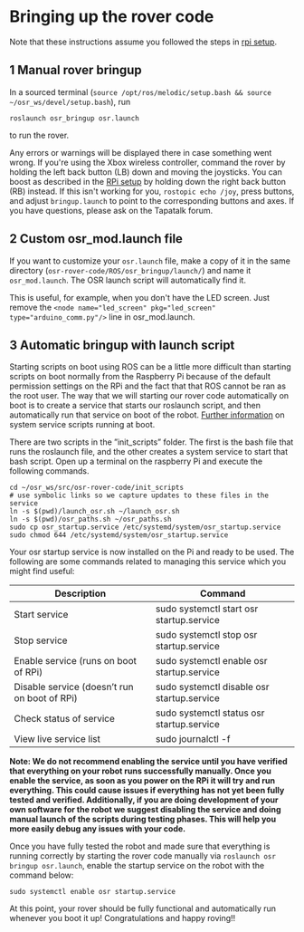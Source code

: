 # Bringing up the rover code

Note that these instructions assume you followed the steps in [rpi setup](rpi.md).

## 1 Manual rover bringup

In a sourced terminal (`source /opt/ros/melodic/setup.bash && source ~/osr_ws/devel/setup.bash`), run

```commandline
roslaunch osr_bringup osr.launch
```
to run the rover.

Any errors or warnings will be displayed there in case something went wrong. If you're using the Xbox wireless controller,
command the rover by holding the left back button (LB) down and moving the joysticks. You can boost as described in
the [RPi setup](rpi.md) by holding down the right back button (RB) instead. If this isn't working for you, 
`rostopic echo /joy`, press buttons, and adjust `bringup.launch` to point to the corresponding buttons and axes. If you have questions, please ask on the Tapatalk forum.

## 2 Custom osr_mod.launch file

If you want to customize your `osr.launch` file, make a copy of it in the same directory (`osr-rover-code/ROS/osr_bringup/launch/`) and name it `osr_mod.launch`. The OSR launch script will automatically find it.

This is useful, for example, when you don't have the LED screen. Just remove the `<node name="led_screen" pkg="led_screen" type="arduino_comm.py"/>` line in osr_mod.launch.

## 3 Automatic bringup with launch script

Starting scripts on boot using ROS can be a little more difficult than starting scripts on boot normally from
the Raspberry Pi because of the default permission settings on the RPi and the fact that that ROS cannot
be ran as the root user. The way that we will starting our rover code automatically on boot is to create
a service that starts our roslaunch script, and then automatically run that service on boot of the robot.
[Further information](https://www.linode.com/docs/quick-answers/linux/start-service-at-boot/) on system service scripts running at boot.

There are two scripts in the ”init_scripts” folder. The first is the bash file that runs the
roslaunch file, and the other creates a system service to start that bash script. Open up a terminal on the
raspberry Pi and execute the following commands.
```
cd ~/osr_ws/src/osr-rover-code/init_scripts
# use symbolic links so we capture updates to these files in the service
ln -s $(pwd)/launch_osr.sh ~/launch_osr.sh
ln -s $(pwd)/osr_paths.sh ~/osr_paths.sh
sudo cp osr_startup.service /etc/systemd/system/osr_startup.service
sudo chmod 644 /etc/systemd/system/osr_startup.service
```

Your osr startup service is now installed on the Pi and ready to be used. The following are some commands
related to managing this service which you might find useful:

| Description | Command |
| --- | --- |
| Start service | sudo systemctl start osr startup.service |
| Stop service | sudo systemctl stop osr startup.service |
| Enable service (runs on boot of RPi) | sudo systemctl enable osr startup.service |
| Disable service (doesn’t run on boot of RPi) | sudo systemctl disable osr startup.service |
| Check status of service | sudo systemctl status osr startup.service |
| View live service list | sudo journalctl -f |

**Note: We do not recommend enabling the service until you have verified that everything
on your robot runs successfully manually. Once you enable the service, as soon as you power
on the RPi it will try and run everything. This could cause issues if everything has not yet
been fully tested and verified. Additionally, if you are doing development of your own software
for the robot we suggest disabling the service and doing manual launch of the scripts during
testing phases. This will help you more easily debug any issues with your code.**

Once you have fully tested the robot and made sure that everything is running correctly by starting the rover code manually
via `roslaunch osr bringup osr.launch`, enable the startup service on the robot with the command below:
```
sudo systemctl enable osr startup.service
```

At this point, your rover should be fully functional and automatically run whenever you boot it up! Congratulations and happy roving!!
